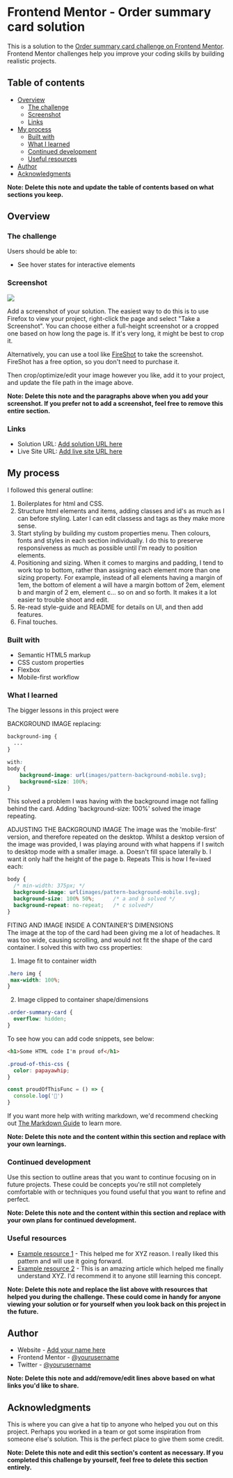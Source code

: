 # Frontend Mentor - Order summary card solution

This is a solution to the [Order summary card challenge on Frontend Mentor](https://www.frontendmentor.io/challenges/order-summary-component-QlPmajDUj). Frontend Mentor challenges help you improve your coding skills by building realistic projects. 

## Table of contents

- [Overview](#overview)
  - [The challenge](#the-challenge)
  - [Screenshot](#screenshot)
  - [Links](#links)
- [My process](#my-process)
  - [Built with](#built-with)
  - [What I learned](#what-i-learned)
  - [Continued development](#continued-development)
  - [Useful resources](#useful-resources)
- [Author](#author)
- [Acknowledgments](#acknowledgments)

**Note: Delete this note and update the table of contents based on what sections you keep.**

## Overview

### The challenge

Users should be able to:

- See hover states for interactive elements

### Screenshot

![](./screenshot.jpg)

Add a screenshot of your solution. The easiest way to do this is to use Firefox to view your project, right-click the page and select "Take a Screenshot". You can choose either a full-height screenshot or a cropped one based on how long the page is. If it's very long, it might be best to crop it.

Alternatively, you can use a tool like [FireShot](https://getfireshot.com/) to take the screenshot. FireShot has a free option, so you don't need to purchase it. 

Then crop/optimize/edit your image however you like, add it to your project, and update the file path in the image above.

**Note: Delete this note and the paragraphs above when you add your screenshot. If you prefer not to add a screenshot, feel free to remove this entire section.**

### Links

- Solution URL: [Add solution URL here](https://your-solution-url.com)
- Live Site URL: [Add live site URL here](https://your-live-site-url.com)

## My process
I followed this general outline:
1. Boilerplates for html and CSS.
2. Structure html elements and items, adding classes and id's as much as I can before styling. Later I can edit classess and tags as they make more sense.
3. Start styling by building my custom properties menu. Then colours, fonts and styles in each section individually. I do this to preserve responsiveness as much as possible until I'm ready to position elements.
4. Positioning and sizing. When it comes to margins and padding, I tend to work top to bottom, rather than assigning each element more than one sizing property. For example, instead of all elements having a margin of 1em, the bottom of element a will have a margin bottom of 2em, element b and margin of 2 em, element c... so on and so forth. It makes it a lot easier to trouble shoot and edit.
5. Re-read style-guide and README for details on UI, and then add features.
6. Final touches.
### Built with

- Semantic HTML5 markup
- CSS custom properties
- Flexbox
- Mobile-first workflow

### What I learned

The bigger lessons in this project were

BACKGROUND IMAGE
  replacing:
  ```css
  background-img {
    ...
  }

  with: 
  body {
      background-image: url(images/pattern-background-mobile.svg);
      background-size: 100%;
  }
  ```
  This solved a problem I was having with the background image not falling behind the card. Adding 'background-size: 100%' solved the image repeating.

ADJUSTING THE BACKGROUND IMAGE
The image was the 'mobile-first' version, and therefore repeated on the desktop. Whilst a desktop version of the image was provided, I was playing around with what happens if I switch to desktop mode with a smaller image.
a. Doesn't fill space laterally
b. I want it only half the height of the page
b. Repeats
This is how I fe=ixed each:
  ```css
  body {
    /* min-width: 375px; */
    background-image: url(images/pattern-background-mobile.svg);
    background-size: 100% 50%;      /* a and b solved */
    background-repeat: no-repeat;   /* c solved*/
  }
  ```

FITING AND IMAGE INSIDE A CONTAINER'S DIMENSIONS  
  The image at the top of the card had been giving me a lot of headaches. It was too wide, causing scrolling, and would not fit the shape of the card container. I solved this with two css properties:

  1. Image fit to container width
  ```css
  .hero img {
   max-width: 100%;
  }
  ```
  2. Image clipped to container shape/dimensions
  ```css
  .order-summary-card {
    overflow: hidden;
  }
  ```

To see how you can add code snippets, see below:

```html
<h1>Some HTML code I'm proud of</h1>
```
```css
.proud-of-this-css {
  color: papayawhip;
}
```
```js
const proudOfThisFunc = () => {
  console.log('🎉')
}
```

If you want more help with writing markdown, we'd recommend checking out [The Markdown Guide](https://www.markdownguide.org/) to learn more.

**Note: Delete this note and the content within this section and replace with your own learnings.**

### Continued development

Use this section to outline areas that you want to continue focusing on in future projects. These could be concepts you're still not completely comfortable with or techniques you found useful that you want to refine and perfect.

**Note: Delete this note and the content within this section and replace with your own plans for continued development.**

### Useful resources

- [Example resource 1](https://www.example.com) - This helped me for XYZ reason. I really liked this pattern and will use it going forward.
- [Example resource 2](https://www.example.com) - This is an amazing article which helped me finally understand XYZ. I'd recommend it to anyone still learning this concept.

**Note: Delete this note and replace the list above with resources that helped you during the challenge. These could come in handy for anyone viewing your solution or for yourself when you look back on this project in the future.**

## Author

- Website - [Add your name here](https://www.your-site.com)
- Frontend Mentor - [@yourusername](https://www.frontendmentor.io/profile/yourusername)
- Twitter - [@yourusername](https://www.twitter.com/yourusername)

**Note: Delete this note and add/remove/edit lines above based on what links you'd like to share.**

## Acknowledgments

This is where you can give a hat tip to anyone who helped you out on this project. Perhaps you worked in a team or got some inspiration from someone else's solution. This is the perfect place to give them some credit.

**Note: Delete this note and edit this section's content as necessary. If you completed this challenge by yourself, feel free to delete this section entirely.**

